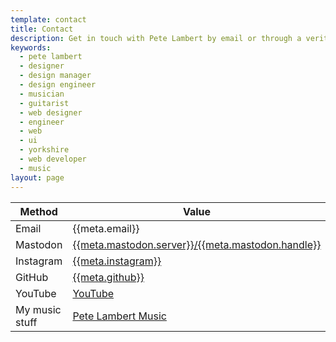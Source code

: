 ```yaml
---
template: contact
title: Contact
description: Get in touch with Pete Lambert by email or through a veritable smorgasbord of social media platforms
keywords:
  - pete lambert
  - designer
  - design manager
  - design engineer
  - musician
  - guitarist
  - web designer
  - engineer
  - web
  - ui
  - yorkshire
  - web developer
  - music
layout: page
---
```


| Method         | Value                                                                                                  |
| -------------- | ------------------------------------------------------------------------------------------------------ |
| Email          | {{meta.email}}                                                                                         |
| Mastodon       | [{{meta.mastodon.server}}/{{meta.mastodon.handle}}](https://{{meta.mastodon.server}}/{{meta.twitter}}) |
| Instagram      | [{{meta.instagram}}](https://instagram.com/{{meta.instagram}})                                         |
| GitHub         | [{{meta.github}}](https://github.com/{{meta.github}})                                                  |
| YouTube        | [YouTube]({{meta.youtube}})                                                                            |
| My music stuff | [Pete Lambert Music]({{meta.music}})                                                                   |
